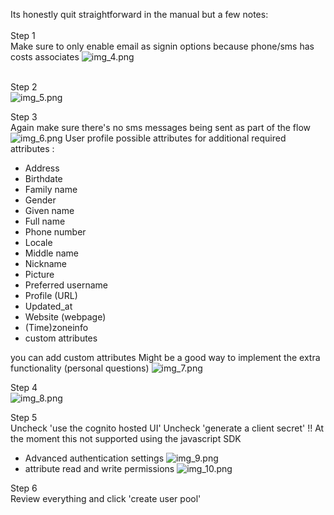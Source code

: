 Its honestly quit straightforward in the manual but a few notes: 
<br><br>
Step 1 <br>
Make sure to only enable email as signin options because phone/sms has costs associates 
![img_4.png](images/img_4.png)
<br><br>

Step 2 <br>
![img_5.png](images/img_5.png)

Step 3 <br>
Again make sure there's no sms messages being sent as part of the flow 
![img_6.png](images/img_6.png)
User profile possible attributes for additional required attributes :
- Address
- Birthdate
- Family name
- Gender
- Given name
- Full name 
- Phone number
- Locale
- Middle name
- Nickname
- Picture
- Preferred username
- Profile (URL)
- Updated_at
- Website (webpage)
- (Time)zoneinfo
- custom attributes 

you can add custom attributes
Might be a good way to implement the extra functionality (personal questions)
![img_7.png](images/img_7.png)

Step 4 <br>
![img_8.png](images/img_8.png)

Step 5 <br>
Uncheck 'use the cognito hosted UI' 
Uncheck 'generate a client secret' !! At the moment this not supported using the javascript SDK 
- Advanced authentication settings
![img_9.png](images/img_9.png)
- attribute read and write permissions
![img_10.png](images/img_10.png)

Step 6 <br>
Review everything and click 'create user pool'

